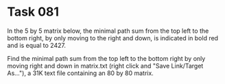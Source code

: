 # Task 081

In the 5 by 5 matrix below, the minimal path sum from the top left to the bottom right, by only moving to the right and down, is indicated in bold red and is equal to 2427.

Find the minimal path sum from the top left to the bottom right by only moving right and down in matrix.txt (right click and "Save Link/Target As..."), a 31K text file containing an 80 by 80 matrix.





